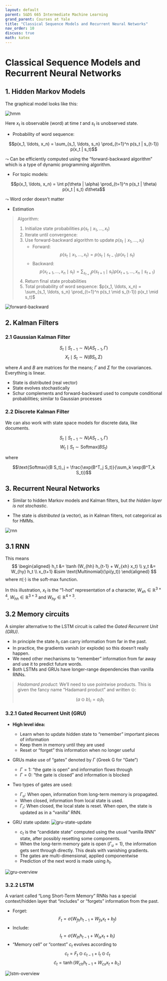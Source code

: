 ```yaml
---
layout: default
parent: S&DS 665 Intermediate Machine Learning
grand_parent: Courses at Yale
title: "Classical Sequence Models and Recurrent Neural Networks"
nav_order: 10
discuss: true
math: katex
---
```


# Classical Sequence Models and Recurrent Neural Networks

## 1. Hidden Markov Models

The graphical model looks like this:

![hmm](image.png)

Here $x_t$ is observable (word) at time $t$ and $s_t$ is unobserved state.


- Probability of word sequence:

$$p(x_1, \ldots, x_n) = \sum_{s_1, \ldots, s_n} \prod_{t=1}^n p(s_t | s_{t-1}) p(x_t | s_t)$$

$\leadsto$ Can be efficiently computed using the “forward-backward algorithm” which is a type of dynamic programming algorithm.

- For topic models:

$$p(x_1, \ldots, x_n) = \int p(\theta | \alpha) \prod_{t=1}^n p(s_t | \theta) p(x_t | s_t) d\theta$$

$\leadsto$ Word order doesn’t matter

- Estimation

> Algorithm:
> 
> 1. Initialize state probabilities $p(s_t \mid x_1, \ldots, x_t)$
> 2. Iterate until convergence:
> 3. Use forward-backward algorithm to update $p(s_t \mid x_1, \ldots, x_t)$
>    - Forward:
>       $$p(s_t \mid x_1, \ldots, x_t) = p(s_t \mid s_{t-1}) p(x_t \mid s_t)$$
>    - Backward:
>       $$p(x_{t+1}, \ldots, x_n \mid s_t) = \sum_{s_{t+1}} p(s_{t+1} \mid s_t) p(x_{t+1}, \ldots, x_n \mid s_{t+1})$$
> 4. Return final state probabilities
> 5. Total probability of word sequence: $p(x_1, \ldots, x_n) = \sum_{s_1, \ldots, s_n} \prod_{t=1}^n p(s_t \mid s_{t-1}) p(x_t \mid s_t)$

![forward-backward](image-1.png)

## 2. Kalman Filters


### 2.1 Gaussian Kalman Filter

$$S_t \mid S_{t-1} \sim N(A S_{t-1}, \Gamma)$$
$$X_t \mid S_t \sim N(B S_t, \Sigma)$$

where $A$ and $B$ are matrices for the means; $\Gamma$ and $\Sigma$ for the covariances. Everything is linear.

- State is distributed (real vector)
- State evolves stochastically
- Schur complements and forward-backward used to compute conditional probabilities; similar to Gaussian processes

### 2.2 Discrete Kalman Filter

We can also work with state space models for discrete data, like documents.

$$S_t \mid S_{t-1} \sim N(A S_{t-1}, \Gamma)$$
$$W_t \mid S_t \sim \text{Softmax}(B S_t)$$

where

$$\text{Softmax}(B S_t)_j = \frac{\exp(B^T_j S_t)}{\sum_k \exp(B^T_k S_t)}$$

## 3. Recurrent Neural Networks

- Similar to hidden Markov models and Kalman filters, but *the hidden layer is not stochastic*.

- The state is *distributed* (a vector), as in Kalman filters, not categorical as for HMMs.

![rnn](image-2.png)

## 3.1 RNN

This means
$$
\begin{aligned}
h_t &= \tanh (W_{hh} h_{t-1} + W_{xh} x_t) \\
y_t &= W_{hy} h_t \\
x_{t+1} &\sim \text{Multinomial}(\pi(y_t))
\end{aligned}
$$
where $\pi(\cdot)$ is the soft-max function.

In this illustration, $x_t$ is the “1-hot” representation of a character, $W_{xh} \in \mathbb{R}^{3 \times 4}$, $W_{hh} \in \mathbb{R}^{3 \times 3}$ and $W_{hy} \in \mathbb{R}^{4 \times 3}$.

## 3.2 Memory circuits

A simpler alternative to the LSTM circuit is called the *Gated Recurrent Unit (GRU)*.

- In principle the state $h_t$ can carry information from far in the past.
- In practice, the gradients vanish (or explode) so this doesn’t really happen.
- We need other mechanisms to “remember” information from far away and use it to predict future words.
- Both LSTMs and GRUs have longer-range dependencies than vanilla RNNs.

> *Hadamard product:* We’ll need to use pointwise products. This is given the fancy name “Hadamard product” and written $\odot$:
>
> $$
> (a \odot b)_i = a_i b_i
> $$

### 3.2.1 Gated Recurrent Unit (GRU)

- **High level idea:**
  - Learn when to update hidden state to “remember” important pieces of information
  - Keep them in memory until they are used
  - Reset or “forget” this information when no longer useful

- GRUs make use of “gates” denoted by $\Gamma$ (Greek G for “Gate”)
  - $\Gamma = 1$: “the gate is open” and information flows through
  - $\Gamma = 0$: “the gate is closed” and information is blocked

- Two types of gates are used:
  - $\Gamma_u$: When open, information from long-term memory is propagated.
  - When closed, information from local state is used.
  - $\Gamma_r$: When closed, the local state is reset. When open, the state is updated as in a “vanilla” RNN.

- GRU state update:
![gru-state-update](image-3.png)
    - $c_t$ is the “candidate state” computed using the usual “vanilla RNN” state, after possibly resetting some components.
    - When the long-term memory gate is open ($\Gamma_u = 1$), the information gets sent through directly. This deals with vanishing gradients.
    - The gates are multi-dimensional, applied componentwise
    - Prediction of the next word is made using $h_t$.

![gru-overview](image-4.png)

### 3.2.2 LSTM

A variant called “Long Short-Term Memory” RNNs has a special context/hidden layer that “includes” or “forgets” information from the past.

- Forget:
  $$F_t = \sigma (W_{fh} h_{t-1} + W_{fx} x_t + b_f)$$
- Include:
  $$I_t = \sigma (W_{ih} h_{t-1} + W_{ix} x_t + b_i)$$
- “Memory cell” or “context” $c_t$ evolves according to
  $$c_t = F_t \odot c_{t-1} + I_t \odot \tilde{c}_t$$
  $$\tilde{c}_t = \tanh (W_{ch} h_{t-1} + W_{cx} x_t + b_c)$$

![lstm-overview](image-5.png)
